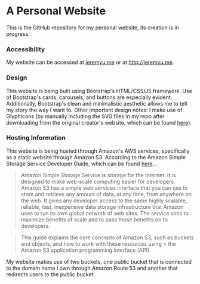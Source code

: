 # A Personal Website

This is the GitHub repository for my personal website, its creation is in progress. 

### Accessibility

My website can be accessed at [jeremyu.me](jeremyu.me) or at http://jeremyu.me. 

### Design

This website is being built using Bootstrap's HTML/CSS/JS framework. Use of Bootstrap's cards, carousels, and buttons are especially evident. Additionally, Bootstrap's clean and minimalistic aesthetic allows me to tell my story the way I want to. Other important design notes: I make use of GlyphIcons (by manually including the SVG files in my repo after downloading from the original creator's website, which can be found [here](http://glyphicons.com/)). 

### Hosting Information

This website is being hosted through Amazon's AWS services, specifically as a static website through Amazon S3. According to the Amazon Simple Storage Service Developer Guide, which can be found [here](https://aws.amazon.com/documentation/s3/)...

> Amazon Simple Storage Service is storage for the Internet. It is designed to make web-scale computing easier for developers.
Amazon S3 has a simple web services interface that you can use to store and retrieve any amount of data, at any time, from  anywhere on the web. It gives any developer access to the same highly scalable, reliable, fast, inexpensive data storage
infrastructure that Amazon uses to run its own global network of web sites. The service aims to maximize benefits of scale and to pass those benefits on to developers.

> This guide explains the core concepts of Amazon S3, such as buckets and objects, and how to work with these resources using > the Amazon S3 application programming interface (API).

My website makes use of two buckets, one public bucket that is connected to the domain name I own through Amazon Route 53 and another that redirects users to the public bucket. 
